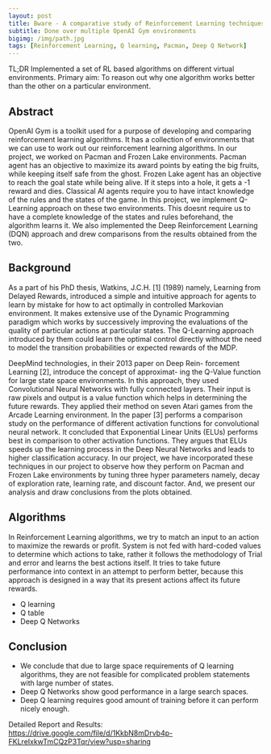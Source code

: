 ```yaml
---
layout: post
title: Bware - A comparative study of Reinforcement Learning techniques
subtitle: Done over multiple OpenAI Gym environments
bigimg: /img/path.jpg
tags: [Reinforcement Learning, Q learning, Pacman, Deep Q Network]
---
```


TL;DR
Implemented a set of RL based algorithms on different virtual environments. Primary aim: To reason out why one algorithm works better than the other on a particular environment.

## Abstract
OpenAI Gym is a toolkit used for a purpose of developing and comparing reinforcement learning algorithms. It has a collection of environments that we can use to work out our reinforcement learning algorithms. In our project, we worked on Pacman and Frozen Lake environments. Pacman agent has an objective to maximize its award points by eating the big fruits, while keeping itself safe from the ghost. Frozen Lake agent has an objective to reach the goal state while being alive. If it steps into a hole, it gets a -1 reward and dies. Classical AI agents require you to have intact knowledge of the rules and the states of the game. In this project, we implement Q-Learning approach on these two environments. This doesnt require us to have a complete knowledge of the states and rules beforehand, the algorithm learns it. We also implemented the Deep Reinforcement Learning (DQN) approach and drew comparisons from the results obtained from the two.

## Background

As a part of his PhD thesis, Watkins, J.C.H. [1] (1989) namely, Learning from Delayed Rewards, introduced a simple and intuitive approach for agents to learn by mistake for how to act optimally in controlled Markovian environment. It makes extensive use of the Dynamic Programming paradigm which works by successively improving the evaluations of the quality of particular actions at particular states. The Q-Learning approach introduced by them could learn the optimal control directly without the need to model the transition probabilities or expected rewards of the MDP. 

DeepMind technologies, in their 2013 paper on Deep Rein- forcement Learning [2], introduce the concept of approximat- ing the Q-Value function for large state space environments. In this approach, they used Convolutional Neural Networks with fully connected layers. Their input is raw pixels and output is a value function which helps in determining the future rewards. They applied their method on seven Atari games from the Arcade Learning environment. In the paper [3] performs a comparison study on the performance of different activation functions for convolutional neural network. It concluded that Exponential Linear Units (ELUs) performs best in comparison to other activation functions. They argues that ELUs speeds up the learning process in the Deep Neural Networks and leads to higher classification accuracy. In our project, we have incorporated these techniques in our project to observe how they perform on Pacman and Frozen Lake environments by tuning three hyper parameters namely, decay of exploration rate, learning rate, and discount factor. And, we present our analysis and draw conclusions from the plots obtained.

## Algorithms

In Reinforcement Learning algorithms, we try to match an input to an action to maximize the rewards or profit. System is not fed with hard-coded values to determine which actions to take, rather it follows the methodology of Trial and error and learns the best actions itself. It tries to take future performance into context in an attempt to perform better, because this approach is designed in a way that its present actions affect its future rewards.

- Q learning
- Q table
- Deep Q Networks

## Conclusion

- We conclude that due to large space requirements of Q learning algorithms, they are not feasible for complicated problem statements with large number of states.
- Deep Q Networks show good performance in a large search spaces.
- Deep Q learning requires good amount of training before it can perform nicely enough.

Detailed Report and Results: https://drive.google.com/file/d/1KkbN8mDrvb4p-FKLreIxkwTmCQzP3Tqr/view?usp=sharing
